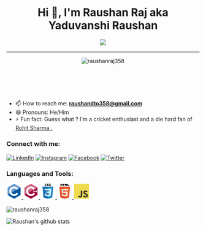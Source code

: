 <h1 align="center">Hi 👋, I'm Raushan Raj aka Yaduvanshi Raushan</h1>
<!-- <h3 align="center">I am a final year undergraduate student at Indian Institute of Institute of Information Technology Allahabad. </h3>
 -->
<p align="center">
  <a href="https://github.com/raushanraj358"><img src="https://readme-typing-svg.herokuapp.com?lines=Final+Year+UG+Student+@+IIIT+Allahabad; Incoming%20Software%20Engineer%20at%20UKG%20Inc;Exploring%20new%20things%20each%20day&center=true&width=500&height=50"></a>
</p>
<hr>

<p align="center"> <img src="https://gpvc.arturio.dev/raushanraj358" alt="raushanraj358" /> </p>

<br>

<!-- <p align="center">
<img align="center" src="https://res.cloudinary.com/practicaldev/image/fetch/s--2bZIjPGC--/c_limit%2Cf_auto%2Cfl_progressive%2Cq_66%2Cw_880/https://dev-to-uploads.s3.amazonaws.com/i/d4tvukbt5mra37cvwklk.gif">
</p> -->

<br><br>


- 📫 How to reach me: **raushandto358@gmail.com**
- 😄 Pronouns: He/Him
- ⚡ Fun fact: Guess what ? I'm a cricket enthusiast and a die hard fan of <a href = "https://en.wikipedia.org/wiki/Rohit_Sharma"> Rohit Sharma . </a>


<h3 align="left">Connect with me:</h3>
<p align="left">
<a href="https://www.linkedin.com/in/iamraushan" target="blank"><img align="center" src="https://cdn.jsdelivr.net/npm/simple-icons@3.0.1/icons/linkedin.svg" alt="LinkedIn" height="30" width="40" /></a>
<a href="https://www.instagram.com/raushanspeaks" target="blank"><img align="center" src="https://cdn.jsdelivr.net/npm/simple-icons@3.0.1/icons/instagram.svg" alt="Instagram" height="30" width="40" /></a>
<a href="https://www.facebook.com/raushaniiita" target="blank"><img align="center" src="https://cdn.jsdelivr.net/npm/simple-icons@3.0.1/icons/facebook.svg" alt="Facebook" height="30" width="40" /></a>
<a href="https://www.twitter.com/RaushanTweets" target="blank"><img align="center" src="https://cdn.jsdelivr.net/npm/simple-icons@3.0.1/icons/twitter.svg" alt="Twitter" height="30" width="40" /></a>
</p>


<h3 align="left">Languages and Tools:</h3>
 <a href="https://www.cprogramming.com/" target="_blank"> <img src="https://raw.githubusercontent.com/devicons/devicon/master/icons/c/c-original.svg" alt="c" width="40" height="40"/> </a> <a href="https://www.w3schools.com/cpp/" target="_blank"> <img src="https://raw.githubusercontent.com/devicons/devicon/master/icons/cplusplus/cplusplus-original.svg" alt="cplusplus" width="40" height="40"/> </a> <a href="https://www.w3schools.com/css/" target="_blank"> <img src="https://raw.githubusercontent.com/devicons/devicon/master/icons/css3/css3-original-wordmark.svg" alt="css3" width="40" height="40"/> </a> <a href="https://www.w3.org/html/" target="_blank"> <img src="https://raw.githubusercontent.com/devicons/devicon/master/icons/html5/html5-original-wordmark.svg" alt="html5" width="40" height="40"/> </a> <a href="https://developer.mozilla.org/en-US/docs/Web/JavaScript" target="_blank"> <img src="https://raw.githubusercontent.com/devicons/devicon/master/icons/javascript/javascript-original.svg" alt="javascript" width="40" height="40"/></a> 

<p><img align="center" src="https://github-readme-stats.vercel.app/api/top-langs?username=raushanraj358&show_icons=true&locale=en&layout=compact" alt="raushanraj358" /></p>


![Raushan's github stats](https://github-readme-stats.vercel.app/api?username=raushanraj358&show_icons=true&title_color=ffc857&icon_color=8ac926&text_color=daf7dc&bg_color=151515&hide=["stars"]) 

